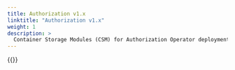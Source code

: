 ```yaml
---
title: Authorization v1.x
linktitle: "Authorization v1.x"
weight: 1
description: >
  Container Storage Modules (CSM) for Authorization Operator deployment
--- 
```


{{<include file="content/docs/getting-started/installation/operator/modules/authorizationv1-x.x.md">}}
